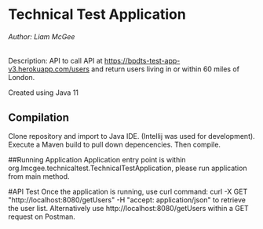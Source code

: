 # Technical Test Application
###### Author: Liam McGee
Description: API to call API at https://bpdts-test-app-v3.herokuapp.com/users and return users living in or within 60 miles of London.

Created using Java 11 

## Compilation 
Clone repository and import to Java IDE. (Intellij was used for development).
Execute a Maven build to pull down depencencies.
Then compile.

##Running Application
Application entry point is within org.lmcgee.technicaltest.TechnicalTestApplication, please run application from main method.

#API Test
Once the application is running, use curl command: curl -X GET "http://localhost:8080/getUsers" -H "accept: application/json" to retrieve the user list.
Alternatively use http://localhost:8080/getUsers within a GET request on Postman.